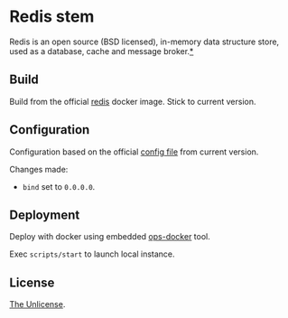 # Redis stem

Redis is an open source (BSD licensed), in-memory data structure store, used as a database, cache and message broker.[\*](https://www.mongodb.com/what-is-mongodb)

## Build

Build from the official [redis](https://hub.docker.com/_/redis) docker image. Stick to current version.

## Configuration

Configuration based on the official [config file](https://raw.githubusercontent.com/antirez/redis/5.0.5/redis.conf) from current version.

Changes made:

* `bind` set to `0.0.0.0`.

## Deployment

Deploy with docker using embedded [ops-docker](https://github.com/ops-tools/ops-docker) tool.

Exec `scripts/start` to launch local instance.

## License

[The Unlicense](LICENSE).
